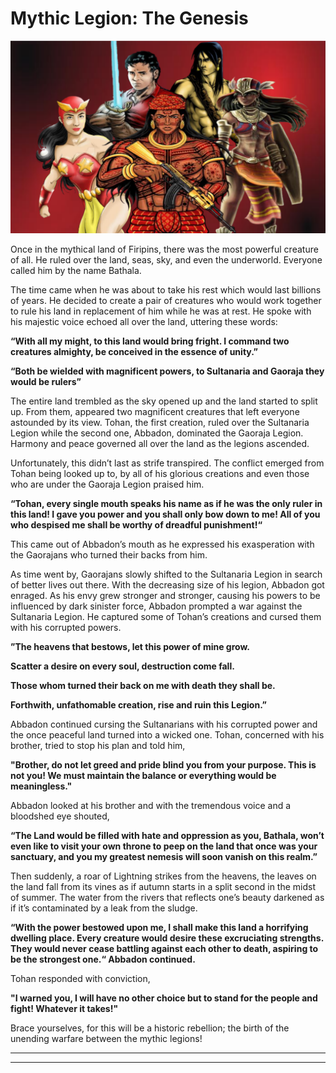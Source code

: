 # Mythic Legion: The Genesis

![](../.gitbook/assets/unknown.png)

Once in the mythical land of Firipins, there was the most powerful creature of all. He ruled over the land, seas, sky, and even the underworld. Everyone called him by the name Bathala.

The time came when he was about to take his rest which would last billions of years. He decided to create a pair of creatures who would work together to rule his land in replacement of him while he was at rest. He spoke with his majestic voice echoed all over the land, uttering these words:

**“With all my might, to this land would bring fright. I command two creatures almighty, be conceived in the essence of unity.”**

**“Both be wielded with magnificent powers, to Sultanaria and Gaoraja they would be rulers”**

The entire land trembled as the sky opened up and the land started to split up. From them, appeared two magnificent creatures that left everyone astounded by its view. Tohan, the first creation, ruled over the Sultanaria Legion while the second one, Abbadon, dominated the Gaoraja Legion. Harmony and peace governed all over the land as the legions ascended.

Unfortunately, this didn’t last as strife transpired. The conflict emerged from Tohan being looked up to, by all of his glorious creations and even those who are under the Gaoraja Legion praised him.

**“Tohan, every single mouth speaks his name as if he was the only ruler in this land! I gave you power and you shall only bow down to me! All of you who despised me shall be worthy of dreadful punishment!“**

This came out of Abbadon’s mouth as he expressed his exasperation with the Gaorajans who turned their backs from him.

As time went by, Gaorajans slowly shifted to the Sultanaria Legion in search of better lives out there. With the decreasing size of his legion, Abbadon got enraged. As his envy grew stronger and stronger, causing his powers to be influenced by dark sinister force, Abbadon prompted a war against the Sultanaria Legion. He captured some of Tohan’s creations and cursed them with his corrupted powers.

**”The heavens that bestows, let this power of mine grow.**&#x20;

**Scatter a desire on every soul, destruction come fall.**&#x20;

**Those whom turned their back on me with death they shall be.**&#x20;

**Forthwith, unfathomable creation, rise and ruin this Legion.”**

Abbadon continued cursing the Sultanarians with his corrupted power and the once peaceful land turned into a wicked one. Tohan, concerned with his brother, tried to stop his plan and told him,

**"Brother, do not let greed and pride blind you from your purpose. This is not you! We must maintain the balance or everything would be meaningless."**

Abbadon looked at his brother and with the tremendous voice and a bloodshed eye shouted,

**“The Land would be filled with hate and oppression as you, Bathala, won’t even like to visit your own throne to peep on the land that once was your sanctuary, and you my greatest nemesis will soon vanish on this realm.”**

Then suddenly, a roar of Lightning strikes from the heavens, the leaves on the land fall from its vines as if autumn starts in a split second in the midst of summer. The water from the rivers that reflects one’s beauty darkened as if it’s contaminated by a leak from the sludge.

**“With the power bestowed upon me, I shall make this land a horrifying dwelling place. Every creature would desire these excruciating strengths. They would never cease battling against each other to death, aspiring to be the strongest one.“ Abbadon continued.**

Tohan responded with conviction,

**"I warned you, I will have no other choice but to stand for the people and fight! Whatever it takes!"**

Brace yourselves, for this will be a historic rebellion; the birth of the unending warfare between the mythic legions!

****

****











